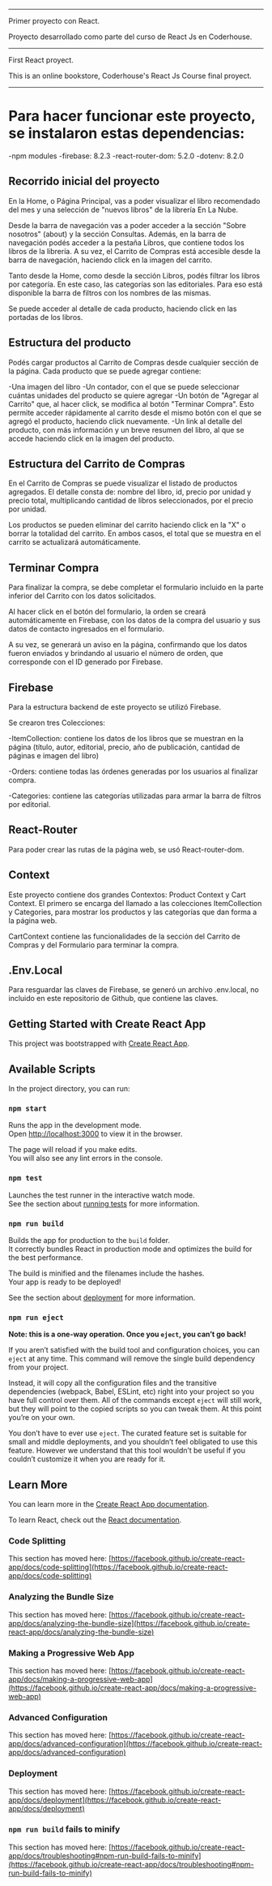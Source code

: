 --------

Primer proyecto con React. 

Proyecto desarrollado como parte del curso de React Js en Coderhouse. 

--------

First React proyect. 

This is an online bookstore, Coderhouse's React Js Course final proyect. 

--------

# Para hacer funcionar este proyecto, se instalaron estas dependencias: 

-npm modules
-firebase: 8.2.3
-react-router-dom: 5.2.0
-dotenv: 8.2.0

## Recorrido inicial del proyecto

En la Home, o Página Principal, vas a poder visualizar el libro recomendado del mes y una selección de "nuevos libros" de la librería En La Nube.

Desde la barra de navegación vas a poder acceder a la sección "Sobre nosotros" (about) y la sección Consultas. Además, en la barra de navegación podés acceder a la pestaña Libros, que contiene todos los libros de la librería. A su vez, el Carrito de Compras está accesible desde la barra de navegación, haciendo click en la imagen del carrito. 

Tanto desde la Home, como desde la sección Libros, podés filtrar los libros por categoría. En este caso, las categorías son las editoriales. Para eso está disponible la barra de filtros con los nombres de las mismas.

Se puede acceder al detalle de cada producto, haciendo click en las portadas de los libros. 

## Estructura del producto

Podés cargar productos al Carrito de Compras desde cualquier sección de la página. Cada producto que se puede agregar contiene: 

-Una imagen del libro
-Un contador, con el que se puede seleccionar cuántas unidades del producto se quiere agregar
-Un botón de "Agregar al Carrito" que, al hacer click, se modifica al botón "Terminar Compra". Esto permite acceder rápidamente al carrito desde el mismo botón con el que se agregó el producto, haciendo click nuevamente. 
-Un link al detalle del producto, con más información y un breve resumen del libro, al que se accede haciendo click en la imagen del producto. 

## Estructura del Carrito de Compras

En el Carrito de Compras se puede visualizar el listado de productos agregados. El detalle consta de: nombre del libro, id, precio por unidad y precio total, multiplicando cantidad de libros seleccionados, por el precio por unidad. 

Los productos se pueden eliminar del carrito haciendo click en la "X" o borrar la totalidad del carrito. En ambos casos, el total que se muestra en el carrito se actualizará automáticamente. 

## Terminar Compra

Para finalizar la compra, se debe completar el formulario incluido en la parte inferior del Carrito con los datos solicitados. 

Al hacer click en el botón del formulario, la orden se creará automáticamente en Firebase, con los datos de la compra del usuario y sus datos de contacto ingresados en el formulario. 

A su vez, se generará un aviso en la página, confirmando que los datos fueron enviados y brindando al usuario el número de orden, que corresponde con el ID generado por Firebase.

## Firebase 

Para la estructura backend de este proyecto se utilizó Firebase. 

Se crearon tres Colecciones: 

-ItemCollection: contiene los datos de los libros que se muestran en la página (título, autor, editorial, precio, año de publicación, cantidad de páginas e imagen del libro)

-Orders: contiene todas las órdenes generadas por los usuarios al finalizar compra. 

-Categories: contiene las categorías utilizadas para armar la barra de filtros por editorial. 

## React-Router

Para poder crear las rutas de la página web, se usó React-router-dom. 

## Context

Este proyecto contiene dos grandes Contextos: Product Context y Cart Context. El primero se encarga del llamado a las colecciones ItemCollection y Categories, para mostrar los productos y las categorías que dan forma a la página web.  

CartContext contiene las funcionalidades de la sección del Carrito de Compras y del Formulario para terminar la compra. 

## .Env.Local

Para resguardar las claves de Firebase, se generó un archivo .env.local, no incluido en este repositorio de Github, que contiene las claves. 

## Getting Started with Create React App

This project was bootstrapped with [Create React App](https://github.com/facebook/create-react-app).

## Available Scripts

In the project directory, you can run:

### `npm start`

Runs the app in the development mode.\
Open [http://localhost:3000](http://localhost:3000) to view it in the browser.

The page will reload if you make edits.\
You will also see any lint errors in the console.

### `npm test`

Launches the test runner in the interactive watch mode.\
See the section about [running tests](https://facebook.github.io/create-react-app/docs/running-tests) for more information.

### `npm run build`

Builds the app for production to the `build` folder.\
It correctly bundles React in production mode and optimizes the build for the best performance.

The build is minified and the filenames include the hashes.\
Your app is ready to be deployed!

See the section about [deployment](https://facebook.github.io/create-react-app/docs/deployment) for more information.

### `npm run eject`

**Note: this is a one-way operation. Once you `eject`, you can’t go back!**

If you aren’t satisfied with the build tool and configuration choices, you can `eject` at any time. This command will remove the single build dependency from your project.

Instead, it will copy all the configuration files and the transitive dependencies (webpack, Babel, ESLint, etc) right into your project so you have full control over them. All of the commands except `eject` will still work, but they will point to the copied scripts so you can tweak them. At this point you’re on your own.

You don’t have to ever use `eject`. The curated feature set is suitable for small and middle deployments, and you shouldn’t feel obligated to use this feature. However we understand that this tool wouldn’t be useful if you couldn’t customize it when you are ready for it.

## Learn More

You can learn more in the [Create React App documentation](https://facebook.github.io/create-react-app/docs/getting-started).

To learn React, check out the [React documentation](https://reactjs.org/).

### Code Splitting

This section has moved here: [https://facebook.github.io/create-react-app/docs/code-splitting](https://facebook.github.io/create-react-app/docs/code-splitting)

### Analyzing the Bundle Size

This section has moved here: [https://facebook.github.io/create-react-app/docs/analyzing-the-bundle-size](https://facebook.github.io/create-react-app/docs/analyzing-the-bundle-size)

### Making a Progressive Web App

This section has moved here: [https://facebook.github.io/create-react-app/docs/making-a-progressive-web-app](https://facebook.github.io/create-react-app/docs/making-a-progressive-web-app)

### Advanced Configuration

This section has moved here: [https://facebook.github.io/create-react-app/docs/advanced-configuration](https://facebook.github.io/create-react-app/docs/advanced-configuration)

### Deployment

This section has moved here: [https://facebook.github.io/create-react-app/docs/deployment](https://facebook.github.io/create-react-app/docs/deployment)

### `npm run build` fails to minify

This section has moved here: [https://facebook.github.io/create-react-app/docs/troubleshooting#npm-run-build-fails-to-minify](https://facebook.github.io/create-react-app/docs/troubleshooting#npm-run-build-fails-to-minify)
